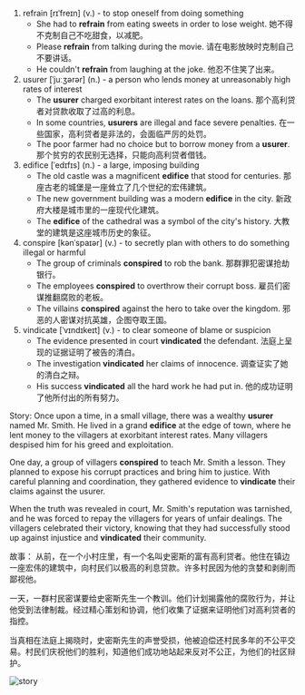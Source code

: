 1. refrain [rɪˈfreɪn] (v.) - to stop oneself from doing something
    - She had to **refrain** from eating sweets in order to lose weight.
    她不得不克制自己不吃甜食，以减肥。
    - Please **refrain** from talking during the movie.
    请在电影放映时克制自己不要讲话。
    - He couldn't **refrain** from laughing at the joke.
    他忍不住笑了出来。
2. usurer [ˈjuːʒərər] (n.) - a person who lends money at unreasonably high rates of interest
    - The **usurer** charged exorbitant interest rates on the loans.
    那个高利贷者对贷款收取了过高的利息。
    - In some countries, **usurers** are illegal and face severe penalties.
    在一些国家，高利贷者是非法的，会面临严厉的处罚。
    - The poor farmer had no choice but to borrow money from a **usurer**.
    那个贫穷的农民别无选择，只能向高利贷者借钱。
3. edifice [ˈedɪfɪs] (n.) - a large, imposing building
    - The old castle was a magnificent **edifice** that stood for centuries.
    那座古老的城堡是一座耸立了几个世纪的宏伟建筑。
    - The new government building was a modern **edifice** in the city.
    新政府大楼是城市里的一座现代化建筑。
    - The **edifice** of the cathedral was a symbol of the city's history.
    大教堂的建筑是这座城市历史的象征。
4. conspire [kənˈspaɪər] (v.) - to secretly plan with others to do something illegal or harmful
    - The group of criminals **conspired** to rob the bank.
    那群罪犯密谋抢劫银行。
    - The employees **conspired** to overthrow their corrupt boss.
    雇员们密谋推翻腐败的老板。
    - The villains **conspired** against the hero to take over the kingdom.
    邪恶的人密谋对抗英雄，企图夺取王国。
5. vindicate [ˈvɪndɪkeɪt] (v.) - to clear someone of blame or suspicion
    - The evidence presented in court **vindicated** the defendant.
    法庭上呈现的证据证明了被告的清白。
    - The investigation **vindicated** her claims of innocence.
    调查证实了她的清白之辩。
    - His success **vindicated** all the hard work he had put in.
    他的成功证明了他所付出的所有努力。

Story:
Once upon a time, in a small village, there was a wealthy **usurer** named Mr. Smith. He lived in a grand **edifice** at the edge of town, where he lent money to the villagers at exorbitant interest rates. Many villagers despised him for his greed and exploitation.

One day, a group of villagers **conspired** to teach Mr. Smith a lesson. They planned to expose his corrupt practices and bring him to justice. With careful planning and coordination, they gathered evidence to **vindicate** their claims against the usurer.

When the truth was revealed in court, Mr. Smith's reputation was tarnished, and he was forced to repay the villagers for years of unfair dealings. The villagers celebrated their victory, knowing that they had successfully stood up against injustice and **vindicated** their community.

故事：
从前，在一个小村庄里，有一个名叫史密斯的富有高利贷者。他住在镇边一座宏伟的建筑中，向村民们以极高的利息贷款。许多村民因为他的贪婪和剥削而鄙视他。

一天，一群村民密谋要给史密斯先生一个教训。他们计划揭露他的腐败行为，并让他受到法律制裁。经过精心策划和协调，他们收集了证据来证明他们对高利贷者的指控。

当真相在法庭上揭晓时，史密斯先生的声誉受损，他被迫偿还村民多年的不公平交易。村民们庆祝他们的胜利，知道他们成功地站起来反对不公正，为他们的社区辩护。

![story](./images/2024-07-22.png)